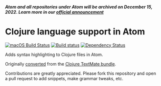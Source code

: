 ##### Atom and all repositories under Atom will be archived on December 15, 2022. Learn more in our [official announcement](https://github.blog/2022-06-08-sunsetting-atom/)

# Clojure language support in Atom

[![macOS Build Status](https://travis-ci.org/atom/language-clojure.svg?branch=master)](https://travis-ci.org/atom/language-clojure) [![Build status](https://ci.appveyor.com/api/projects/status/6kd5fs48y5hixde6/branch/master?svg=true)](https://ci.appveyor.com/project/Atom/language-clojure/branch/master) [![Dependency Status](https://david-dm.org/atom/language-clojure.svg)](https://david-dm.org/atom/language-clojure)

Adds syntax highlighting to Clojure files in Atom.

Originally [converted](http://flight-manual.atom.io/hacking-atom/sections/converting-from-textmate)
from the [Clojure TextMate bundle](https://github.com/mmcgrana/textmate-clojure).

Contributions are greatly appreciated. Please fork this repository and open a pull request to add snippets, make grammar tweaks, etc.

